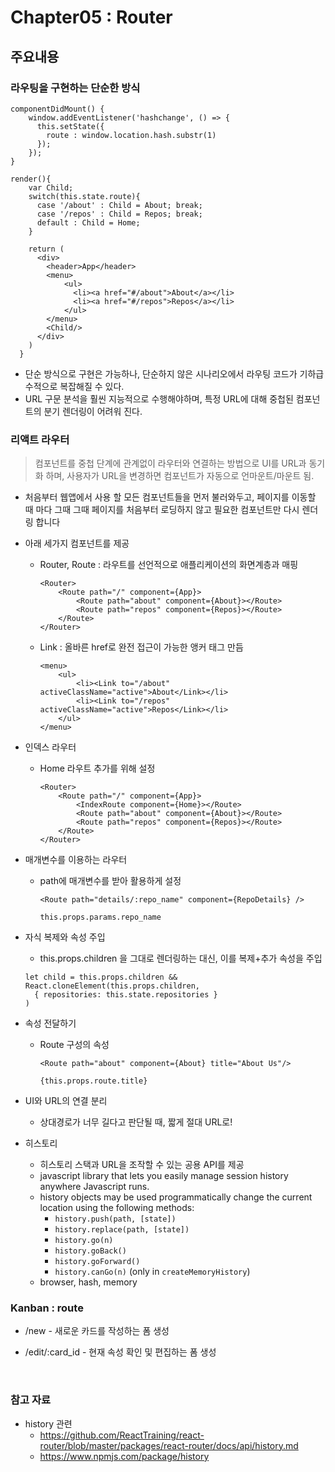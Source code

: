 

# Chapter05 : Router

## 주요내용

### 라우팅을 구현하는 단순한 방식

```
componentDidMount() {
    window.addEventListener('hashchange', () => {
      this.setState({
        route : window.location.hash.substr(1)
      });
    });
}
```

```
render(){
    var Child;
    switch(this.state.route){
      case '/about' : Child = About; break;
      case '/repos' : Child = Repos; break;
      default : Child = Home;
    }

    return (
      <div>
        <header>App</header>
        <menu>
            <ul>
              <li><a href="#/about">About</a></li>
              <li><a href="#/repos">Repos</a></li>
            </ul>
        </menu>
        <Child/>
      </div>
    )
  }
```

- 단순 방식으로 구현은 가능하나, 단순하지 않은 시나리오에서 라우팅 코드가 기하급수적으로 복잡해질 수 있다.
- URL 구문 분석을 훨씬 지능적으로 수행해야하며, 특정 URL에 대해 중첩된 컴포넌트의 분기 렌더링이 어려워 진다.



### 리액트 라우터

> 컴포넌트를 중첩 단계에 관계없이 라우터와 연결하는 방법으로 UI를 URL과 동기화 하며, 사용자가 URL을 변경하면 컴포넌트가 자동으로 언마운트/마운트 됨.

- 처음부터 웹앱에서 사용 할 모든 컴포넌트들을 먼저 불러와두고, 페이지를 이동할 때 마다 그때 그때 페이지를 처음부터 로딩하지 않고 필요한 컴포넌트만 다시 렌더링 합니다

- 아래 세가지 컴포넌트를 제공

  - Router, Route : 라우트를 선언적으로 애플리케이션의 화면계층과 매핑

    ```
    <Router>
    	<Route path="/" component={App}>
         	<Route path="about" component={About}></Route>
            <Route path="repos" component={Repos}></Route>
        </Route>
    </Router>
    ```

  - Link : 올바른 href로 완전 접근이 가능한 앵커 태그 만듬

    ```
    <menu>
    	<ul>
    		<li><Link to="/about" activeClassName="active">About</Link></li>
            <li><Link to="/repos" activeClassName="active">Repos</Link></li>
    	</ul>
    </menu>
    ```


- 인덱스 라우터

  - Home 라우트 추가를 위해 설정

    ```
    <Router>
    	<Route path="/" component={App}>
    		<IndexRoute component={Home}></Route>
         	<Route path="about" component={About}></Route>
            <Route path="repos" component={Repos}></Route>
        </Route>
    </Router>
    ```


- 매개변수를 이용하는 라우터

  - path에 매개변수를 받아 활용하게 설정

    ```
    <Route path="details/:repo_name" component={RepoDetails} />
    ```

    ```
    this.props.params.repo_name
    ```

- 자식 복제와 속성 주입

  - this.props.children 을 그대로 렌더링하는 대신, 이를 복제+추가 속성을 주입

  ```
  let child = this.props.children && React.cloneElement(this.props.children,
   	{ repositories: this.state.repositories }
  )
  ```


- 속성 전달하기

  - Route 구성의 속성

    ```
    <Route path="about" component={About} title="About Us"/>
    ```

    ```
    {this.props.route.title} 
    ```

- UI와 URL의 연결 분리

  - 상대경로가 너무 길다고 판단될 때, 짧게 절대 URL로!

- 히스토리

  - 히스토리 스택과 URL을 조작할 수 있는 공용 API를 제공
  - javascript library that lets you easily manage session history anywhere Javascript runs.
  - history objects may be used programmatically change the current location using the following methods:
    - `history.push(path, [state])`
    - `history.replace(path, [state])`
    - `history.go(n)`
    - `history.goBack()`
    - `history.goForward()`
    - `history.canGo(n)` (only in `createMemoryHistory`)
  - browser, hash, memory 



### Kanban : route

- /new - 새로운 카드를 작성하는 폼 생성

- /edit/:card_id - 현재 속성 확인 및 편집하는 폼 생성

  ​

### 참고 자료

- history 관련 
  - https://github.com/ReactTraining/react-router/blob/master/packages/react-router/docs/api/history.md
  - https://www.npmjs.com/package/history

